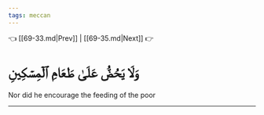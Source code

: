 ```yaml
---
tags: meccan
---
```


👈 [[69-33.md|Prev]] | [[69-35.md|Next]] 👉

# وَلَا يَحُضُّ عَلَىٰ طَعَامِ ٱلۡمِسۡكِينِ

Nor did he encourage the feeding of the poor

---

